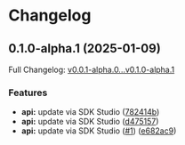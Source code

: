 # Changelog

## 0.1.0-alpha.1 (2025-01-09)

Full Changelog: [v0.0.1-alpha.0...v0.1.0-alpha.1](https://github.com/stainless-api/builds-node-api/compare/v0.0.1-alpha.0...v0.1.0-alpha.1)

### Features

* **api:** update via SDK Studio ([782414b](https://github.com/stainless-api/builds-node-api/commit/782414bb9b70a9737afc6d81753452a44947eb8f))
* **api:** update via SDK Studio ([d475157](https://github.com/stainless-api/builds-node-api/commit/d4751579bb5935a5d11aa2e57e475871c7b420d9))
* **api:** update via SDK Studio ([#1](https://github.com/stainless-api/builds-node-api/issues/1)) ([e682ac9](https://github.com/stainless-api/builds-node-api/commit/e682ac9ae01693eef7f131e4383dfc19e669bc90))
